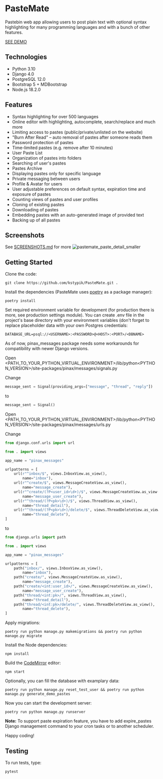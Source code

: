 # PasteMate

Pastebin web app allowing users to post plain text with optional syntax highlighting for many programming languages and with a bunch of other features.

[SEE DEMO](https://pastemate.toadres.pl)

## Technologies
- Python 3.10
- Django 4.0
- PostgreSQL 12.0
- Bootstrap 5 + MDBootstrap
- Node.js 18.2.0

## Features
- Syntax highlighting for over 500 languages
- Online editor with highlighting, autocomplete, search/replace and much more
- Limiting access to pastes (public/private/unlisted on the website)
- "Burn After Read" – auto removal of pastes after someone reads them
- Password protection of pastes
- Time-limited pastes (e.g. remove after 10 minutes)
- User Paste List
- Organization of pastes into folders
- Searching of user's pastes
- Pastes Archive
- Displaying pastes only for specific language
- Private messaging between users
- Profile & Avatar for users
- User adjustable preferences on default syntax, expiration time and exposure of pastes
- Counting views of pastes and user profiles
- Cloning of existing pastes
- Downloading of pastes
- Embedding pastes with an auto-generated image of provided text
- Backing up of all pastes

## Screenshots
See [SCREENSHOTS.md](SCREENSHOTS.md) for more
![pastemate_paste_detail_smaller](https://user-images.githubusercontent.com/53559764/178123659-df31ca8d-db45-42b8-80d8-dff6bcbaac9a.png)

## Getting Started

Clone the code:
```
git clone https://github.com/kstypik/PasteMate.git .
```

Install the dependencies (PasteMate uses [poetry](https://python-poetry.org) as a package manager):
```
poetry install
```

Set required environment variable for development (for production there is more, see production settings module).
You can create .env file in the project's base directory with your environment variables (don't forget to replace placeholder data with your own Postgres credentials:
```
DATABASE_URL=psql://<USERNAME>:<PASSWORD>@<HOST>:<PORT>/<DBNAME>
```

As of now, pinax_messages package needs some workarounds for compatibility with newer Django versions.

Open <PATH_TO_YOUR_PYTHON_VIRTUAL_ENVIRONMENT>/lib/python<PYTHON_VERSION>/site-packages/pinax/messages/signals.py


Change
```python
message_sent = Signal(providing_args=["message", "thread", "reply"])
```
to
```python
message_sent = Signal()
```
Open <PATH_TO_YOUR_PYTHON_VIRTUAL_ENVIRONMENT>/lib/python<PYTHON_VERSION>/site-packages/pinax/messages/urls.py


Change
```python
from django.conf.urls import url

from . import views

app_name = "pinax_messages"

urlpatterns = [
    url(r"^inbox/$", views.InboxView.as_view(),
        name="inbox"),
    url(r"^create/$", views.MessageCreateView.as_view(),
        name="message_create"),
    url(r"^create/(?P<user_id>\d+)/$", views.MessageCreateView.as_view(),
        name="message_user_create"),
    url(r"^thread/(?P<pk>\d+)/$", views.ThreadView.as_view(),
        name="thread_detail"),
    url(r"^thread/(?P<pk>\d+)/delete/$", views.ThreadDeleteView.as_view(),
        name="thread_delete"),
]
```
to
```python
from django.urls import path

from . import views

app_name = "pinax_messages"

urlpatterns = [
    path("inbox/", views.InboxView.as_view(),
        name="inbox"),
    path("create/", views.MessageCreateView.as_view(),
        name="message_create"),
    path("create/<int:user_id>/", views.MessageCreateView.as_view(),
        name="message_user_create"),
    path("thread/<int:pk>/", views.ThreadView.as_view(),
        name="thread_detail"),
    path("thread/<int:pk>/delete/", views.ThreadDeleteView.as_view(),
        name="thread_delete"),
]
```

Apply migrations:
```
poetry run python manage.py makemigrations && poetry run python manage.py migrate
```

Install the Node dependencies:
```
npm install
```

Build the [CodeMirror](codemirror.net/) editor:
```
npm start
```

Optionally, you can fill the database with examplary data:
```
poetry run python manage.py reset_test_user && poetry run python manage.py generate_demo_pastes
```

Now you can start the development server:
```
poetry run python manage.py runserver
```

**Note:** To support paste expiration feature, you have to add expire_pastes Django management command to your cron tasks or to another scheduler.

Happy coding!

## Testing

To run tests, type:
```
pytest
```
